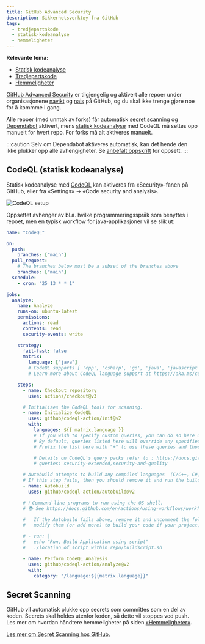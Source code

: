```yaml
---
title: GitHub Advanced Security
description: Sikkerhetsverktøy fra GitHub
tags:
  - tredjepartskode
  - statisk-kodeanalyse
  - hemmeligheter
---
```


**Relevante tema:**

- [Statisk kodeanalyse](../sikker-utvikling/kodeanalyse)
- [Tredjepartskode](../sikker-utvikling/tredjepartskode)
- [Hemmeligheter](/docs/sikker-utvikling/hemmeligheter)

[GitHub Advanced Security](https://docs.github.com/en/get-started/learning-about-github/about-github-advanced-security) er tilgjengelig og aktivert alle repoer under organisasjonene [navikt](https://github.com/navikt) og [nais](https://github.com/nais) på GitHub, og du skal ikke trenge gjøre noe for å kommme i gang.

Alle repoer (med unntak av forks) får automatisk [secret scanning](#secret-scanning) og [Dependabot](./dependabot) aktivert, mens [statisk kodeanalyse](/docs/sikker-utvikling/kodeanalyse) med CodeQL må settes opp manuelt for hvert repo. For forks må alt aktiveres manuelt.

:::caution
Selv om Dependabot aktiveres automatisk, kan det hende den ikke plukker opp alle avhengigheter. Se [anbefalt oppskrift](./dependabot) for oppsett.
:::

## CodeQL (statisk kodeanalyse)

Statisk kodeanalyse med [CodeQL](https://github.com/github/codeql) kan aktiveres fra «Security»-fanen på GitHub, eller fra «Settings» -> «Code security and analysis».

![CodeQL setup](/img/codeql-setup.png "«Settings» -> «Code security and analysis» for å se aktivere CodeQL")

Oppsettet avhenger av bl.a. hvilke programmeringsspråk som benyttes i repoet, men en typisk workflow for java-applikasjoner vil se slik ut:

```yaml
name: "CodeQL"

on:
  push:
    branches: ["main"]
  pull_request:
    # The branches below must be a subset of the branches above
    branches: ["main"]
  schedule:
    - cron: "25 13 * * 1"

jobs:
  analyze:
    name: Analyze
    runs-on: ubuntu-latest
    permissions:
      actions: read
      contents: read
      security-events: write

    strategy:
      fail-fast: false
      matrix:
        language: ["java"]
        # CodeQL supports [ 'cpp', 'csharp', 'go', 'java', 'javascript', 'python', 'ruby' ]
        # Learn more about CodeQL language support at https://aka.ms/codeql-docs/language-support

    steps:
      - name: Checkout repository
        uses: actions/checkout@v3

      # Initializes the CodeQL tools for scanning.
      - name: Initialize CodeQL
        uses: github/codeql-action/init@v2
        with:
          languages: ${{ matrix.language }}
          # If you wish to specify custom queries, you can do so here or in a config file.
          # By default, queries listed here will override any specified in a config file.
          # Prefix the list here with "+" to use these queries and those in the config file.

          # Details on CodeQL's query packs refer to : https://docs.github.com/en/code-security/code-scanning/automatically-scanning-your-code-for-vulnerabilities-and-errors/configuring-code-scanning#using-queries-in-ql-packs
          # queries: security-extended,security-and-quality

      # Autobuild attempts to build any compiled languages  (C/C++, C#, or Java).
      # If this step fails, then you should remove it and run the build manually (see below)
      - name: Autobuild
        uses: github/codeql-action/autobuild@v2

      # ℹ️ Command-line programs to run using the OS shell.
      # 📚 See https://docs.github.com/en/actions/using-workflows/workflow-syntax-for-github-actions#jobsjob_idstepsrun

      #   If the Autobuild fails above, remove it and uncomment the following three lines.
      #   modify them (or add more) to build your code if your project, please refer to the EXAMPLE below for guidance.

      # - run: |
      #   echo "Run, Build Application using script"
      #   ./location_of_script_within_repo/buildscript.sh

      - name: Perform CodeQL Analysis
        uses: github/codeql-action/analyze@v2
        with:
          category: "/language:${{matrix.language}}"
```

## Secret Scanning

GitHub vil automatisk plukke opp secrets som committes som en del av koden. Secrets skal holdes utenfor koden, så dette vil stoppes ved push. Les mer om hvordan håndtere hemmeligheter på siden [«Hemmeligheter»](./docs/sikker-utvikling/hemmeligheter).

[Les mer om Secret Scanning hos GitHub.](https://docs.github.com/en/code-security/secret-scanning/about-secret-scanning)
